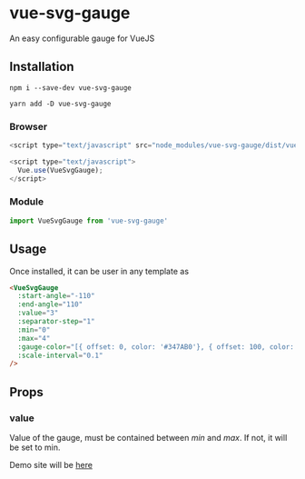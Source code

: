 # vue-svg-gauge
An easy configurable gauge for VueJS

## Installation
`npm i --save-dev vue-svg-gauge`

`yarn add -D vue-svg-gauge`

### Browser
```js
<script type="text/javascript" src="node_modules/vue-svg-gauge/dist/vue-svg-gauge.min.js"></script>

<script type="text/javascript">
  Vue.use(VueSvgGauge);
</script>
```

### Module
```js
import VueSvgGauge from 'vue-svg-gauge'
```

## Usage
Once installed, it can be user in any template as
```html
<VueSvgGauge
  :start-angle="-110"
  :end-angle="110"
  :value="3"
  :separator-step="1"
  :min="0"
  :max="4"
  :gauge-color="[{ offset: 0, color: '#347AB0'}, { offset: 100, color: '#8CDFAD'}]"
  :scale-interval="0.1"
/>
```

## Props
### value
Value of the gauge, must be contained between *min* and *max*.
If not, it will be set to min.

Demo site will be [here](https://hellocomet.github.io/vue-svg-gauge/dist/index.html)
